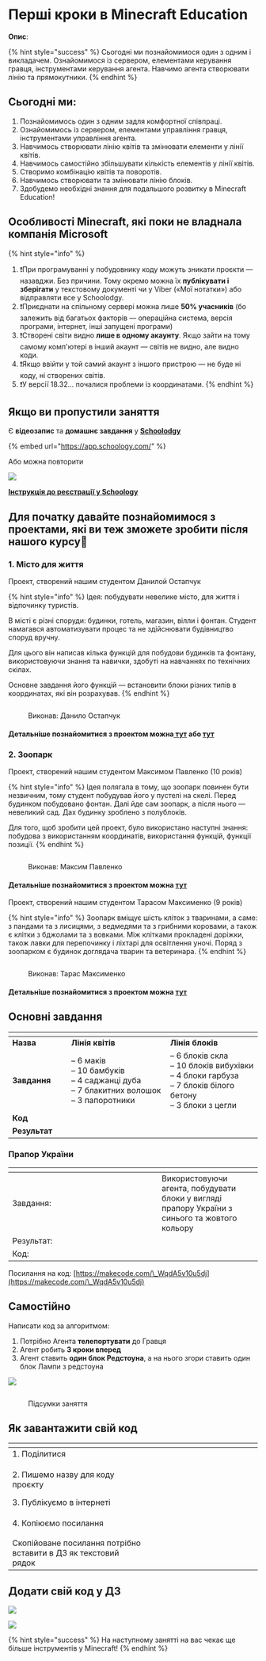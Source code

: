 # Перші кроки в Minecraft Education

**Опис**:

{% hint style="success" %}
Сьогодні ми познайомимося один з одним і викладачем. Ознайомимося із сервером, елементами керування гравця, інструментами керування агента. Навчимо агента створювати лінію та прямокутники.&#x20;
{% endhint %}

## **Сьогодні ми:**

1. Познайомимось один з одним задля комфортної співпраці.&#x20;
2. Ознайомимось із сервером, елементами управління гравця, інструментами управління агента.
3. Навчимось створювати лінію квітів та змінювати елементи у лінії квітів.
4. Навчимось самостійно збільшувати кількість елементів у лінії квітів.
5. Створимо комбінацію квітів та поворотів.
6. Навчимось створювати та змінювати лінію блоків.
7. Здобудемо необхідні знання для подальшого розвитку в Minecraft Education!

## **Особливості Minecraft, які поки не владнала компанія Microsoft**

{% hint style="info" %}
1. ❗️При програмуванні у побудовнику коду можуть зникати проєкти — назавджи. Без причини. Тому окремо можна їх **публікувати і зберігати** у текстовому документі чи у Viber («Мої нотатки») або відправляти все у Schoolodgy.
2. ❗️Приєднати на спільному сервері можна лише **50% учасників** (бо залежить від багатьох факторів — операційна система, версія програми, інтернет, інші запущені програми)
3. ❗️Створені світи видно **лише в одному акаунту**. Якщо зайти на тому самому комп'ютері в інший акаунт — світів не видно, але видно коди.&#x20;
4. ❗️Якщо ввійти у той самий акаунт з іншого пристрою — не буде ні коду, ні створених світів.&#x20;
5. ❗️У версії 18.32… почалися проблеми із координатами.
{% endhint %}

## **Якщо ви пропустили заняття**&#x20;

Є **відеозапис** та **домашнє завдання** у [**Schoolodgy**](https://app.schoology.com/)

{% embed url="https://app.schoology.com/" %}

Або можна повторити

![](https://lh6.googleusercontent.com/-ZjiTEzdwVbT-QeQ53Gvf6NBSDMdeSM08k2bQrBZXidxl-kJgCAMmgMh4jGrF1Q1WS7mf-ce27tUmN-eI9Fl2BQfyER-Lacs3rzMFweqEFmVEhTFNQCvKiFbnCxmN\_wvyVvKHkav1r1GaFoSUNmjJoB5dA)

[**Інструкція до реєстрації у Schoology**](https://youtu.be/l98zdCJGcPY)

## Для початку давайте познайомимося з проектами, які ви теж зможете зробити після нашого курсу🌟

### 1. Місто для життя

Проект, створений нашим студентом Данилой Остапчук

{% hint style="info" %}
Ідея: побудувати невелике місто, для життя і відпочинку туристів.&#x20;

В місті є різні споруди: будинки, готель, магазин, вілли і фонтан. Студент намагався автоматизувати процес та не здійснювати будівництво споруд вручну.

Для цього він написав кілька функцій для побудови будинків та фонтану, використовуючи знання та навички, здобуті на навчаннях по технічних скілах.

Основне завдання його функцій — встановити блоки різних типів в координатах, які він розрахував.
{% endhint %}

<figure><img src=".gitbook/assets/image (1).png" alt=""><figcaption><p>Виконав: Данило Остапчук</p></figcaption></figure>

#### Детальніше познайомитися з проектом можна[ тут](https://www.new.goiteens.club/projects/minecraft/) або [тут](https://drive.google.com/drive/folders/1UXrgOdQFCsa1gxviFmMcG9EjPyk06Qnj)

### 2. Зоопарк

Проект, створений нашим студентом Максимом Павленко (10 років)

{% hint style="info" %}
Ідея полягала в тому, що зоопарк повинен бути незвичним, тому студент побудував його у пустелі на скелі. Перед будинком побудовано фонтан. Далі йде сам зоопарк, а після нього — невеликий сад. Дах будинку зроблено з полублоків.

Для того, щоб зробити цей проект, було використано наступні знання: побудова з використанням координатів, використання функцій, функції позиції.
{% endhint %}

<figure><img src=".gitbook/assets/image (12).png" alt=""><figcaption><p>Виконав: Максим Павленко</p></figcaption></figure>

#### Детальніше познайомитися з проектом можна [тут](https://drive.google.com/drive/folders/1h7V1V7j72TqYhCohQF\_JxgoQaWu1ghDD)

Проект, створений нашим студентом Тарасом Максименко (9 років)

{% hint style="info" %}
Зоопарк вміщує шість кліток з тваринами, а саме: з пандами та з лисицями, з ведмедями та з грибними коровами, а також є клітки з бджолами та з вовками. Між клітками прокладені доріжки, також лавки для перепочинку і ліхтарі для освітлення уночі. Поряд з зоопарком є будинок доглядача тварин та ветеринара.
{% endhint %}

<figure><img src=".gitbook/assets/Снимок экрана 2023-05-12 в 16.37.20.png" alt=""><figcaption><p>Виконав: Тарас Максименко</p></figcaption></figure>

#### Детальніше познайомитися з проектом можна [тут](https://docs.google.com/presentation/d/1H9Z8N7R506\_CxPgxxlw-E4YNPtZ2R4tTARvOikPojY4/edit#slide=id.g75a63b5aab\_0\_0)

## Основні завдання

<table data-header-hidden><thead><tr><th width="150"></th><th width="357"></th><th width="362"></th></tr></thead><tbody><tr><td><strong>Назва</strong></td><td><strong>Лінія квітів</strong></td><td><strong>Лінія блоків</strong></td></tr><tr><td><strong>Завдання</strong></td><td>– 6 маків<br>– 10 бамбуків<br>– 4 саджанці дуба<br>– 7 блакитних волошок<br>– 3 папоротники</td><td>– 6 блоків скла<br>– 10 блоків вибухівки<br>– 4 блоки гарбуза<br>– 7 блоків білого бетону<br>– 3 блоки з цегли</td></tr><tr><td><strong>Код</strong></td><td><img src=".gitbook/assets/image (5).png" alt=""></td><td> <img src=".gitbook/assets/image (25).png" alt=""></td></tr><tr><td><strong>Результат</strong></td><td><img src=".gitbook/assets/image (4).png" alt=""></td><td><img src=".gitbook/assets/image (21).png" alt=""></td></tr></tbody></table>

### Прапор України

<table data-header-hidden><thead><tr><th width="286"></th><th></th></tr></thead><tbody><tr><td>Завдання:</td><td>Використовуючи агента, побудувати блоки у вигляді прапору України з синього та жовтого кольору</td></tr><tr><td>Результат:</td><td><img src=".gitbook/assets/2.png" alt=""></td></tr><tr><td>Код:</td><td><img src=".gitbook/assets/1 (1).png" alt="" data-size="original"></td></tr></tbody></table>

Посилання на код: [https://makecode.com/\_WqdA5v10u5dj](https://makecode.com/\_WqdA5v10u5dj)

## Самостійно

Написати код за алгоритмом:&#x20;

1. Потрібно Агента **телепортувати** до Гравця&#x20;
2. Агент робить **3 кроки вперед**&#x20;
3. Агент ставить **один блок Редстоуна**, а на нього згори ставить один блок Лампи з редстоуна

![](https://lh4.googleusercontent.com/v5Qmv7XIBczQq4ChZN7fRN0gVlnOQ46gA8cXQfLOV9hi3nmJZSPZljJwDdjSL\_ehWVtb\_L0nu0Lmx4Y4jLcuwDp9ZmwFop1CE-vJVnkB8nAwIfPm3Z\_RZls287hw0oRcPA7V-R\_eWMfUt\_20XypAkx4G5VbeTzsJhPQlhbSUxQrtIO6LJTwWQpLa9wXN)

<figure><img src=".gitbook/assets/Frame 1875.png" alt=""><figcaption><p>Підсумки заняття</p></figcaption></figure>

## **Як завантажити свій код**

<table data-header-hidden><thead><tr><th width="339"></th><th width="315"></th></tr></thead><tbody><tr><td>1. Поділитися</td><td><img src=".gitbook/assets/1.png" alt=""></td></tr><tr><td><p>2. Пишемо назву для коду проєкту</p><p></p><p>3. Публікуємо в інтернеті</p></td><td><img src=".gitbook/assets/2 (2).png" alt=""></td></tr><tr><td>4. Копіюємо посилання<br><br>Скопійоване посилання потрібно вставити в ДЗ як текстовий рядок</td><td><img src=".gitbook/assets/3.png" alt=""></td></tr></tbody></table>

## **Додати свій код у ДЗ**

![](https://lh6.googleusercontent.com/BJQoLcfYAusm1azNb6bRzlUC6KZ\_Pa2J42D9J1aMUZ4ZLQI-UBT-KepnQF6NAUPyHvMO5JawpaVSZf9da0cC3G4euLBqZzzjPMn4sz8M6FTbB6jON2F0aJudu5rHbfSm8LvGot9gpPHiVj5ZNCvG1O2ARg)

![](https://lh6.googleusercontent.com/r4P6\_BJsdfCupbV3W3uOcq45VYaerCi1XRPzi-fjrL8ySU5VtF\_AxQP1Yql84Tsg-lP0Io7mfi7gMrl5ItT7i2iccZ4Vx29jx6QuzGRT-k46Ee-42nuh3Gm-mRR52Yv-0yIGmzrd7ca3K3FwY88dYwMMiA)

{% hint style="success" %}
На наступному занятті на вас чекає ще більше інструментів у Minecraft!
{% endhint %}

